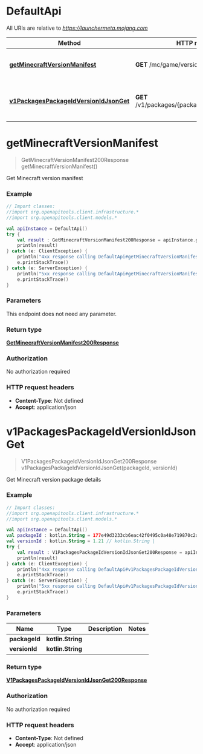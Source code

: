 # DefaultApi

All URIs are relative to *https://launchermeta.mojang.com*

Method | HTTP request | Description
------------- | ------------- | -------------
[**getMinecraftVersionManifest**](DefaultApi.md#getMinecraftVersionManifest) | **GET** /mc/game/version_manifest.json | Get Minecraft version manifest
[**v1PackagesPackageIdVersionIdJsonGet**](DefaultApi.md#v1PackagesPackageIdVersionIdJsonGet) | **GET** /v1/packages/{packageId}/{versionId}.json | Get Minecraft version package details


<a id="getMinecraftVersionManifest"></a>
# **getMinecraftVersionManifest**
> GetMinecraftVersionManifest200Response getMinecraftVersionManifest()

Get Minecraft version manifest

### Example
```kotlin
// Import classes:
//import org.openapitools.client.infrastructure.*
//import org.openapitools.client.models.*

val apiInstance = DefaultApi()
try {
    val result : GetMinecraftVersionManifest200Response = apiInstance.getMinecraftVersionManifest()
    println(result)
} catch (e: ClientException) {
    println("4xx response calling DefaultApi#getMinecraftVersionManifest")
    e.printStackTrace()
} catch (e: ServerException) {
    println("5xx response calling DefaultApi#getMinecraftVersionManifest")
    e.printStackTrace()
}
```

### Parameters
This endpoint does not need any parameter.

### Return type

[**GetMinecraftVersionManifest200Response**](GetMinecraftVersionManifest200Response.md)

### Authorization

No authorization required

### HTTP request headers

 - **Content-Type**: Not defined
 - **Accept**: application/json

<a id="v1PackagesPackageIdVersionIdJsonGet"></a>
# **v1PackagesPackageIdVersionIdJsonGet**
> V1PackagesPackageIdVersionIdJsonGet200Response v1PackagesPackageIdVersionIdJsonGet(packageId, versionId)

Get Minecraft version package details

### Example
```kotlin
// Import classes:
//import org.openapitools.client.infrastructure.*
//import org.openapitools.client.models.*

val apiInstance = DefaultApi()
val packageId : kotlin.String = 177e49d3233cb6eac42f0495c0a48e719870c2ae // kotlin.String | 
val versionId : kotlin.String = 1.21 // kotlin.String | 
try {
    val result : V1PackagesPackageIdVersionIdJsonGet200Response = apiInstance.v1PackagesPackageIdVersionIdJsonGet(packageId, versionId)
    println(result)
} catch (e: ClientException) {
    println("4xx response calling DefaultApi#v1PackagesPackageIdVersionIdJsonGet")
    e.printStackTrace()
} catch (e: ServerException) {
    println("5xx response calling DefaultApi#v1PackagesPackageIdVersionIdJsonGet")
    e.printStackTrace()
}
```

### Parameters

Name | Type | Description  | Notes
------------- | ------------- | ------------- | -------------
 **packageId** | **kotlin.String**|  |
 **versionId** | **kotlin.String**|  |

### Return type

[**V1PackagesPackageIdVersionIdJsonGet200Response**](V1PackagesPackageIdVersionIdJsonGet200Response.md)

### Authorization

No authorization required

### HTTP request headers

 - **Content-Type**: Not defined
 - **Accept**: application/json

